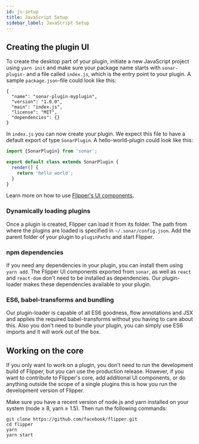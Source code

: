 ```yaml
---
id: js-setup
title: JavaScript Setup
sidebar_label: JavaScript Setup
---
```


## Creating the plugin UI

To create the desktop part of your plugin, initiate a new JavaScript project using `yarn init` and make sure your package name starts with `sonar-plugin-` and a file called `index.js`, which is the entry point to your plugin. A sample `package.json`-file could look like this:

```
{
  "name": "sonar-plugin-myplugin",
  "version": "1.0.0",
  "main": "index.js",
  "license": "MIT",
  "dependencies": {}
}
```

In `index.js` you can now create your plugin. We expect this file to have a default export of type `SonarPlugin`. A hello-world-plugin could look like this:

```js
import {SonarPlugin} from 'sonar';

export default class extends SonarPlugin {
  render() {
    return 'hello world';
  }
}
```

Learn more on how to use [Flipper's UI components](ui-components.md).

### Dynamically loading plugins

Once a plugin is created, Flipper can load it from its folder. The path from where the plugins are loaded is specified in `~/.sonar/config.json`. Add the parent folder of your plugin to `pluginPaths` and start Flipper.

### npm dependencies

If you need any dependencies in your plugin, you can install them using `yarn add`. The Flipper UI components exported from `sonar`, as well as `react` and `react-dom` don't need to be installed as dependencies. Our plugin-loader makes these dependencies available to your plugin.

### ES6, babel-transforms and bundling

Our plugin-loader is capable of all ES6 goodness, flow annotations and JSX and applies the required babel-transforms without you having to care about this. Also you don't need to bundle your plugin, you can simply use ES6 imports and it will work out of the box.

## Working on the core

If you only want to work on a plugin, you don't need to run the development build of Flipper, but you can use the production release. However, if you want to contribute to Flipper's core, add additional UI components, or do anything outside the scope of a single plugins this is how you run the development version of Flipper.

Make sure you have a recent version of node.js and yarn installed on your system (node ≥ 8, yarn ≥ 1.5). Then run the following commands:

```
git clone https://github.com/facebook/flipper.git
cd flipper
yarn
yarn start
```
